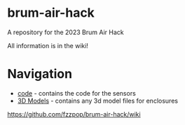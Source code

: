 # brum-air-hack
A repository for the 2023 Brum Air Hack

All information is in the wiki!

# Navigation

* [code](./code) - contains the code for the sensors
* [3D Models](./3d_models) - contains any 3d model files for enclosures


<https://github.com/fzzpop/brum-air-hack/wiki>
